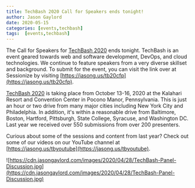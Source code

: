 ```yaml
---
title: TechBash 2020 Call for Speakers ends tonight!
author: Jason Gaylord
date: 2020-05-15
categories: [events,techbash]
tags:  [events,techbash]
---
```


The Call for Speakers for [TechBash 2020](http://jasong.us/tb) ends tonight. TechBash is an event geared towards web and software development, DevOps, and cloud technologies. We continue to feature speakers from a very diverse skillset and background. To submit for the event, you can visit the link over at Sessionize by visiting [https://jasong.us/tb20cfp](https://jasong.us/tb20cfp). 

[TechBash 2020](http://jasong.us/tb) is taking place from October 13-16, 2020 at the Kalahari Resort and Convention Center in Pocono Manor, Pennsylvania. This is just an hour or two drive from many major cities including New York City and Philadelphia. In addition, it's within a reasonable drive from Baltimore, Boston, Hartford, Pittsburgh, State College, Syracuse, and Washington DC. Last year we received over 550 submissions from over 200 presenters. 

Curious about some of the sessions and content from last year? Check out some of our videos on our YouTube channel at [https://jasong.us/tbyoutube](https://jasong.us/tbyoutube).

![https://cdn.jasongaylord.com/images/2020/04/28/TechBash-Panel-Discussion.jpg](https://cdn.jasongaylord.com/images/2020/04/28/TechBash-Panel-Discussion.jpg)